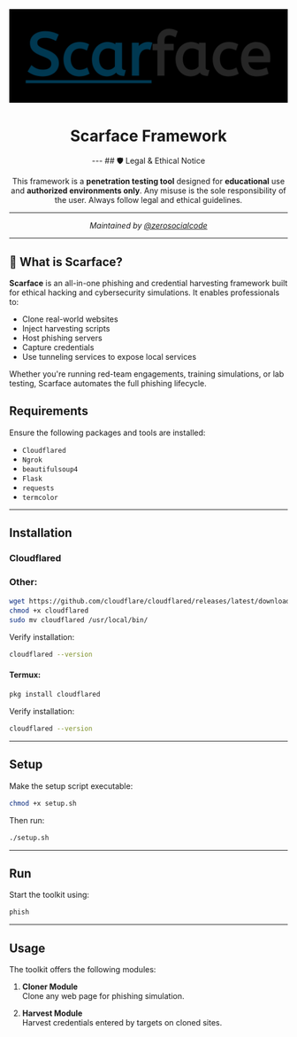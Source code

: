 <div align="center">
  <img src="https://raw.githubusercontent.com/zerosocialcode/Scarface/refs/heads/main/images/logo.png" alt="Scarface Logo" width="600"/>

  <h1>Scarface Framework</h1>
---
## 🛡️ Legal & Ethical Notice

This framework is a **penetration testing tool** designed for **educational** use and **authorized environments only**.
Any misuse is the sole responsibility of the user. Always follow legal and ethical guidelines.

---

*Maintained by [@zerosocialcode](https://github.com/zerosocialcode)*

</div>

---

## 🚀 What is Scarface?

**Scarface** is an all-in-one phishing and credential harvesting framework built for ethical hacking and cybersecurity simulations. It enables professionals to:

* Clone real-world websites
* Inject harvesting scripts
* Host phishing servers
* Capture credentials
* Use tunneling services to expose local services

Whether you're running red-team engagements, training simulations, or lab testing, Scarface automates the full phishing lifecycle.

## Requirements

Ensure the following packages and tools are installed:

- `Cloudflared`
- `Ngrok`
- `beautifulsoup4`
- `Flask`
- `requests`
- `termcolor`

---

## Installation

### Cloudflared

### Other:
```bash
wget https://github.com/cloudflare/cloudflared/releases/latest/download/cloudflared-linux-arm64 -O cloudflared
chmod +x cloudflared
sudo mv cloudflared /usr/local/bin/
```

Verify installation:
```bash
cloudflared --version
```

#### Termux:
```bash
pkg install cloudflared
```

Verify installation:
```bash
cloudflared --version
```

---

## Setup

Make the setup script executable:
```bash
chmod +x setup.sh
```

Then run:
```bash
./setup.sh
```

---

## Run

Start the toolkit using:
```bash
phish
```

---

## Usage

The toolkit offers the following modules:

1. **Cloner Module**  
   Clone any web page for phishing simulation.

2. **Harvest Module**  
   Harvest credentials entered by targets on cloned sites.
